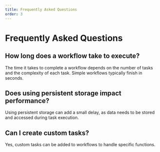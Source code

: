 ```yaml
---
title: Frequently Asked Questions
order: 3
---
```


# Frequently Asked Questions

## How long does a workflow take to execute?

The time it takes to complete a workflow depends on the number of tasks and the complexity of each task. Simple workflows typically finish in seconds.

## Does using persistent storage impact performance?

Using persistent storage can add a small delay, as data needs to be stored and accessed during task execution.

## Can I create custom tasks?

Yes, custom tasks can be added to workflows to handle specific functions.
